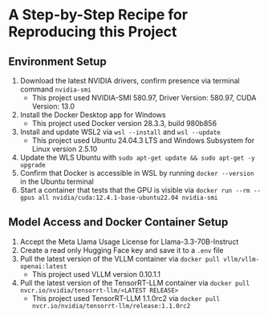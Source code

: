 # A Step-by-Step Recipe for Reproducing this Project

## Environment Setup
1. Download the latest NVIDIA drivers, confirm presence via terminal command `nvidia-smi`
    * This project used  NVIDIA-SMI 580.97, Driver Version: 580.97, CUDA Version: 13.0
2. Install the Docker Desktop app for Windows 
    * This project used Docker version 28.3.3, build 980b856
3. Install and update WSL2 via `wsl --install` and `wsl --update`
    * This project used Ubuntu 24.04.3 LTS and Windows Subsystem for Linux version 2.5.10
4. Update the WLS Ubuntu with `sudo apt-get update && sudo apt-get -y upgrade`
4. Confirm that Docker is accessible in WSL by running `docker --version` in the Ubuntu terminal
5. Start a container that tests that the GPU is visible via `docker run --rm --gpus all nvidia/cuda:12.4.1-base-ubuntu22.04 nvidia-smi`

## Model Access and Docker Container Setup
1. Accept the Meta Llama Usage License for Llama-3.3-70B-Instruct
2. Create a read only Hugging Face key and save it to a `.env` file
3. Pull the latest version of the VLLM container via `docker pull vllm/vllm-openai:latest`
    * This project used VLLM version 0.10.1.1
4. Pull the latest version of the TensorRT-LLM container via `docker pull nvcr.io/nvidia/tensorrt-llm/<LATEST RELEASE>`
    * This project used TensorRT-LLM 1.1.0rc2 via `docker pull nvcr.io/nvidia/tensorrt-llm/release:1.1.0rc2`
